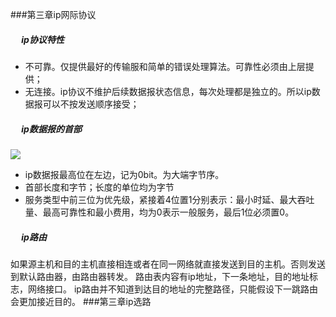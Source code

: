 ###第三章ip网际协议
##### &emsp; ip协议特性
* 不可靠。仅提供最好的传输服和简单的错误处理算法。可靠性必须由上层提供；
* 无连接。ip协议不维护后续数据报状态信息，每次处理都是独立的。所以ip数据报可以不按发送顺序接受；   
##### &emsp; ip数据报的首部
![](https://img-blog.csdn.net/20150730120353079?watermark/2/text/aHR0cDovL2Jsb2cuY3Nkbi5uZXQv/font/5a6L5L2T/fontsize/400/fill/I0JBQkFCMA==/dissolve/70/gravity/Center)
* ip数据报最高位在左边，记为0bit。为大端字节序。
* 首部长度和字节；长度的单位均为字节
* 服务类型中前三位为优先级，紧接着4位置1分别表示：最小时延、最大吞吐量、最高可靠性和最小费用，均为0表示一般服务，最后1位必须置0。
##### &emsp; ip路由
如果源主机和目的主机直接相连或者在同一网络就直接发送到目的主机。否则发送到默认路由器，由路由器转发。
路由表内容有ip地址，下一条地址，目的地址标志，网络接口。
ip路由并不知道到达目的地址的完整路径，只能假设下一跳路由会更加接近目的。
###第三章ip选路

